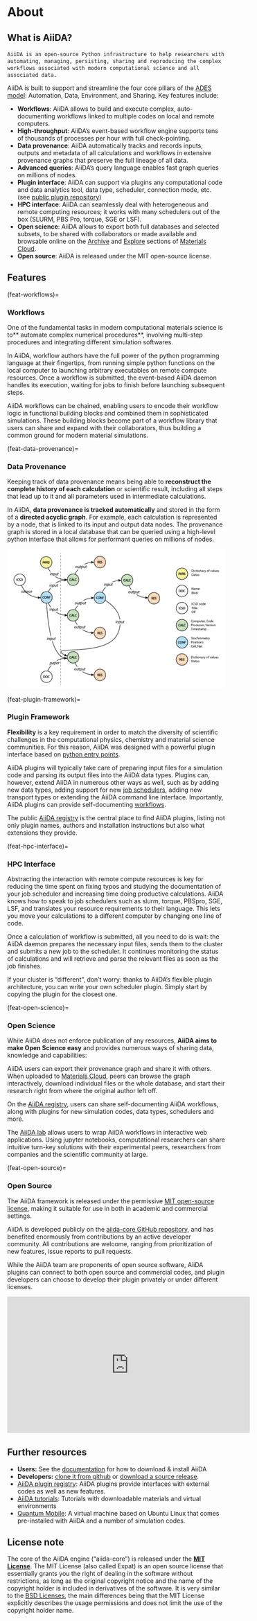 # About

## What is AiiDA?

```{highlights}
AiiDA is an open-source Python infrastructure to help researchers with automating, managing, persisting, sharing and reproducing the complex workflows associated with modern computational science and all associated data.
```

AiiDA is built to support and streamline the four core pillars of the [ADES model](https://arxiv.org/abs/1504.01163): Automation, Data, Environment, and Sharing. Key features include:

- **Workflows**: AiiDA allows to build and execute complex, auto-documenting workflows linked to multiple codes on local and remote computers.
- **High-throughput**: AiiDA’s event-based workflow engine supports tens of thousands of processes per hour with full check-pointing.
- **Data provenance**: AiiDA automatically tracks and records inputs, outputs and metadata of all calculations and workflows in extensive provenance graphs that preserve the full lineage of all data.
- **Advanced queries**: AiiDA’s query language enables fast graph queries on millions of nodes.
- **Plugin interface**: AiiDA can support via plugins any computational code and data analytics tool, data type, scheduler, connection mode, etc. (see [public plugin repository](https://aiidateam.github.io/aiida-registry/))
- **HPC interface**: AiiDA can seamlessly deal with heterogeneous and remote computing resources; it works with many schedulers out of the box (SLURM, PBS Pro, torque, SGE or LSF).
- **Open science**: AiiDA allows to export both full databases and selected subsets, to be shared with collaborators or made available and browsable online on the [Archive](https://archive.materialscloud.org/) and [Explore](https://www.materialscloud.org/explore) sections of [Materials Cloud](https://www.materialscloud.org/).
- **Open source**: AiiDA is released under the MIT open-source license.

## Features

(feat-workflows)=

### Workflows

One of the fundamental tasks in modern computational materials science is to** automate complex numerical procedures**, involving multi-step procedures and integrating different simulation softwares.

In AiiDA, workflow authors have the full power of the python programming language at their fingertips, from running simple python functions on the local computer to launching arbitrary executables on remote compute resources. Once a workflow is submitted, the event-based AiiDA daemon handles its execution, waiting for jobs to finish before launching subsequent steps.

AiiDA workflows can be chained, enabling users to encode their workflow logic in functional building blocks and combined them in sophisticated simulations. These building blocks become part of a workflow library that users can share and expand with their collaborators, thus building a common ground for modern material simulations.

(feat-data-provenance)=

### Data Provenance

Keeping track of data provenance means being able to **reconstruct the complete history of each calculation** or scientific result, including all steps that lead up to it and all parameters used in intermediate calculations.

In AiiDA, **data provenance is tracked automatically** and stored in the form of a **directed acyclic graph**. For example, each calculation is represented by a node, that is linked to its input and output data nodes. The provenance graph is stored in a local database that can be queried using a high-level python interface that allows for performant queries on millions of nodes.

![AiiDA Graph Demo](../pics/aida_graph_demo1.png)

(feat-plugin-framework)=

### Plugin Framework

**Flexibility** is a key requirement in order to match the diversity of scientific challenges in the computational physics, chemistry and material science communities. For this reason, AiiDA was designed with a powerful plugin interface based on [python entry points](https://packaging.python.org/specifications/entry-points/).

AiiDA plugins will typically take care of preparing input files for a simulation code and parsing its output files into the AiiDA data types. Plugins can, however, extend AiiDA in numerous other ways as well, such as by adding new data types, adding support for new [job schedulers](feat-hpc-interface), adding new transport types or extending the AiiDA command line interface. Importantly, AiiDA plugins can provide self-documenting [workflows](feat-workflows).

The public [AiiDA registry](https://aiidateam.github.io/aiida-registry/) is the central place to find AiiDA plugins, listing not only plugin names, authors and installation instructions but also what extensions they provide.

(feat-hpc-interface)=

### HPC Interface

Abstracting the interaction with remote compute resources is key for reducing the time spent on fixing typos and studying the documentation of your job scheduler and increasing time doing productive calculations. AiiDA knows how to speak to job schedulers such as slurm, torque, PBSpro, SGE, LSF, and translates your resource requirements to their language. This lets you move your calculations to a different computer by changing one line of code.

Once a calculation of workflow is submitted, all you need to do is wait: the AiiDA daemon prepares the necessary input files, sends them to the cluster and submits a new job to the scheduler. It continues monitoring the status of calculations and will retrieve and parse the relevant files as soon as the job finishes.

If your cluster is “different”, don’t worry: thanks to AiiDA’s flexible plugin architecture, you can write your own scheduler plugin. Simply start by copying the plugin for the closest one.

(feat-open-science)=

### Open Science

While AiiDA does not enforce publication of any resources, **AiiDA aims to make Open Science easy** and provides numerous ways of sharing data, knowledge and capabilities:

AiiDA users can export their provenance graph and share it with others. When uploaded to [Materials Cloud](https://materialscloud.org/), peers can browse the graph interactively, download individual files or the whole database, and start their research right from where the original author left off.

On the [AiiDA registry](https://aiidateam.github.io/aiida-registry/), users can share self-documenting AiiDA workflows, along with plugins for new simulation codes, data types, schedulers and more.

The [AiiDA lab](https://aiidalab.materialscloud.org/) allows users to wrap AiiDA workflows in interactive web applications. Using jupyter notebooks, computational researchers can share intuitive turn-key solutions with their experimental peers, researchers from companies and the scientific community at large.

(feat-open-source)=

### Open Source

The AiiDA framework is released under the permissive [MIT open-source license](https://opensource.org/licenses/MIT), making it suitable for use in both in academic and commercial settings.

AiiDA is developed publicly on the [aiida-core GitHub repository](https://github.com/aiidateam/aiida_core), and has benefited enormously from contributions by an active developer community. All contributions are welcome, ranging from prioritization of new features, issue reports to pull requests.

While the AiiDA team are proponents of open source software, AiiDA plugins can connect to both open source and commercial codes, and plugin developers can choose to develop their plugin privately or under different licenses.

<iframe loading="lazy" src="https://www.youtube.com/embed/56DpmUawOz4" allow="accelerometer; autoplay; encrypted-media; gyroscope; picture-in-picture" allowfullscreen="" width="560" height="315" frameborder="0"></iframe>

## Further resources

- **Users:** See the [documentation](http://aiida-core.readthedocs.io/) for how to download & install AiiDA
- **Developers:** [clone it from github](https://github.com/aiidateam/aiida-core/tree/master) or [download a source release](https://github.com/aiidateam/aiida-core/releases).
- [AiiDA plugin registry](https://aiidateam.github.io/aiida-registry/): AiiDA plugins provide interfaces with external codes as well as new features.
- [AiiDA tutorials](https://aiida-tutorials.readthedocs.io): Tutorials with downloadable materials and virtual environments
- [Quantum Mobile](https://materialscloud.org/work/quantum-mobile): A virtual machine based on Ubuntu Linux that comes pre-installed with AiiDA and a number of simulation codes.

## License note

The core of the AiiDA engine (“aiida-core”) is released under the **[MIT License](https://opensource.org/licenses/MIT)**.
The MIT License (also called Expat) is an open source license that essentially grants you the right of dealing in the software without restrictions, as long as the original copyright notice and the name of the copyright holder is included in derivatives of the software. It is very similar to the [BSD Licenses](http://en.wikipedia.org/wiki/BSD_licenses#4-clause_license_.28original_.22BSD_License.22.29), the main differences being that the MIT License explicitly describes the usage permissions and does not limit the use of the copyright holder name.
